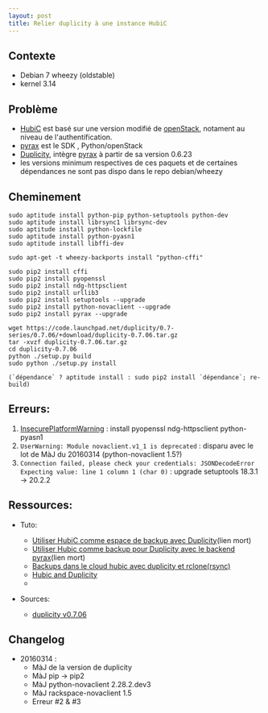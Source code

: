 ```yaml
---
layout: post
title: Relier duplicity à une instance HubiC
---
```


## Contexte

* Debian 7 wheezy (oldstable)
* kernel 3.14

## Problème

* [HubiC](https://hubic.com/) est basé sur une version modifié de [openStack](http://www.openstack.org), notament au niveau de l'authentification.
* [pyrax](https://developer.rackspace.com/sdks/python/) est le SDK , Python/openStack
* [Duplicity](https://code.launchpad.net/duplicity), intègre [pyrax](https://github.com/rackspace/pyrax) à partir de sa version 0.6.23
* les versions minimum respectives de ces paquets et de certaines dépendances ne sont pas dispo dans le repo debian/wheezy

## Cheminement

	sudo aptitude install python-pip python-setuptools python-dev
	sudo aptitude install librsync1 librsync-dev
	sudo aptitude install python-lockfile
	sudo aptitude install python-pyasn1
	sudo aptitude install libffi-dev

	sudo apt-get -t wheezy-backports install "python-cffi"

	sudo pip2 install cffi
	sudo pip2 install pyopenssl
	sudo pip2 install ndg-httpsclient
	sudo pip2 install urllib3
	sudo pip2 install setuptools --upgrade
	sudo pip2 install python-novaclient --upgrade
	sudo pip2 install pyrax --upgrade

	wget https://code.launchpad.net/duplicity/0.7-series/0.7.06/+download/duplicity-0.7.06.tar.gz
	tar -xvzf duplicity-0.7.06.tar.gz
	cd duplicity-0.7.06
	python ./setup.py build
	sudo python ./setup.py install

	(`dépendance` ? aptitude install : sudo pip2 install `dépendance`; re-build)


## Erreurs:

1. [InsecurePlatformWarning](https://urllib3.readthedocs.org/en/latest/security.html#insecureplatformwarning) : install pyopenssl ndg-httpsclient python-pyasn1
2. `UserWarning: Module novaclient.v1_1 is deprecated` : disparu avec le lot de MàJ du 20160314 (python-novaclient 1.5?)
3. `Connection failed, please check your credentials: JSONDecodeError Expecting value: line 1 column 1 (char 0)` : upgrade setuptools 18.3.1 -> 20.2.2


## Ressources:

* Tuto:
	* [Utiliser HubiC comme espace de backup avec Duplicity](http://www.yvangodard.me/hubic-backup-duplicity-backend-pyrax/)(lien mort)
	* [Utiliser Hubic comme backup pour Duplicity avec le backend pyrax](http://www.yvangodard.me/utiliser-hubic-comme-espace-de-backup-avec-duplicity/)(lien mort)
	* [Backups dans le cloud hubic avec duplicity et rclone(rsync)](http://nogues.pro/blog/backup-hubic-duplicity-rsync.html)
	* [Hubic and Duplicity](https://www.tiernanotoole.ie/2015/04/01/Duplicity_Hubic.html)
	* []()

* Sources:
	* [duplicity v0.7.06](https://launchpad.net/duplicity/0.7-series/0.7.06/+download/duplicity-0.7.06.tar.gz)

## Changelog
* 20160314 :
	* MàJ de la version de duplicity
	* MàJ pip -> pip2
	* MàJ python-novaclient 2.28.2.dev3
	* MàJ rackspace-novaclient 1.5
	* Erreur #2 & #3

